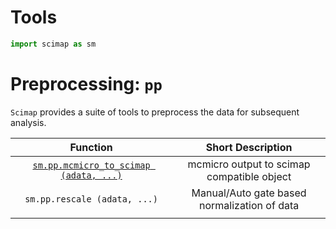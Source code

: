 # Tools


``` python
import scimap as sm
```

# Preprocessing: `pp`

`Scimap` provides a suite of tools to preprocess the data for subsequent analysis.

|                                Function                                 |              Short Description               |
|:-----------------------------------------------------------------------:|:--------------------------------------------:|
| [`sm.pp.mcmicro_to_scimap (adata, ...)`](pp/sm.pp.mcmicro_to_scimap.md) |  mcmicro output to scimap compatible object  |
|                      `sm.pp.rescale (adata, ...)`                       | Manual/Auto gate based normalization of data |
|                                                                         |                                              |
